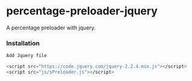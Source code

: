 # percentage-preloader-jquery
A percentage preloader with jquery. 

### Installation

```bash
Add Jquery file     

<script src="https://code.jquery.com/jquery-2.2.4.min.js"></script>
<script src="js/sPreloader.js"></script>

``` 